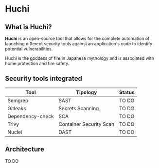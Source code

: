 # Huchi

## What is Huchi?

**Huchi** is an open-source tool that allows for the complete automation of launching different security tools against an application's code to identify potential vulnerabilities. 

Huchi is the goddess of fire in Japanese mythology and is associated with home protection and fire safety.

## Security tools integrated

|Tool|Tipology|Status|
|----|--------|------|
|Semgrep|SAST|TO DO|
|Gitleaks|Secrets Scanning|TO DO|
|Dependency-check|SCA|TO DO|
|Trivy|Container Security Scan|TO DO|
|Nuclei|DAST|TO DO|

## Architecture

TO DO
